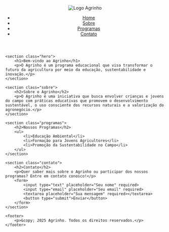 <!DOCTYPE html>
<html lang="pt-br">
<head>
    <meta charset="UTF-8">
    <meta name="viewport" content="width=device-width, initial-scale=1.0">
    <title>Agrinho - Educação e Sustentabilidade</title>
    <link rel="stylesheet" href="styles.css">
</head>
<body>
    <header>
        <div class="logo">
            <img src="logo-agrinho.png" alt="Logo Agrinho">
        </div>
        <nav>
            <ul>
                <li><a href="#">Home</a></li>
                <li><a href="#">Sobre</a></li>
                <li><a href="#">Programas</a></li>
                <li><a href="#">Contato</a></li>
            </ul>
        </nav>
    </header>
    
    <section class="hero">
        <h1>Bem-vindo ao Agrinho</h1>
        <p>O Agrinho é um programa educacional que visa transformar o futuro da agricultura por meio da educação, sustentabilidade e inovação.</p>
    </section>

    <section class="sobre">
        <h2>Sobre o Agrinho</h2>
        <p>O Agrinho é uma iniciativa que busca envolver crianças e jovens do campo com práticas educativas que promovem o desenvolvimento sustentável, o uso consciente dos recursos naturais e a valorização do agronegócio.</p>
    </section>

    <section class="programas">
        <h2>Nossos Programas</h2>
        <ul>
            <li>Educação Ambiental</li>
            <li>Formação para Jovens Agricultores</li>
            <li>Promoção da Sustentabilidade no Campo</li>
        </ul>
    </section>

    <section class="contato">
        <h2>Contato</h2>
        <p>Quer saber mais sobre o Agrinho ou participar dos nossos programas? Entre em contato conosco!</p>
        <form>
            <input type="text" placeholder="Seu nome" required>
            <input type="email" placeholder="Seu email" required>
            <textarea placeholder="Sua mensagem" required></textarea>
            <button type="submit">Enviar</button>
        </form>
    </section>

    <footer>
        <p>&copy; 2025 Agrinho. Todos os direitos reservados.</p>
    </footer>
</body>
</html>
